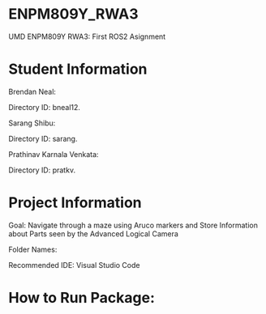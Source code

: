 # ENPM809Y_RWA3
UMD ENPM809Y RWA3: First ROS2 Asignment

# Student Information
Brendan Neal:

Directory ID: bneal12.

Sarang Shibu:

Directory ID: sarang.

Prathinav Karnala Venkata:

Directory ID: pratkv.

# Project Information
Goal: Navigate through a maze using Aruco markers and Store Information about Parts seen by the Advanced Logical Camera

Folder Names: 

Recommended IDE: Visual Studio Code

# How to Run Package: